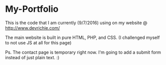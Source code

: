 # My-Portfolio
This is the code that I am currently (9/7/2016) using on my website @ http://www.devrichie.com/

The main website is built in pure HTML, PHP, and CSS. (I challenged myself to not use JS at all for this page)


Ps. The contact page is temporary right now. I'm going to add a submit form instead of just plain text. :)
